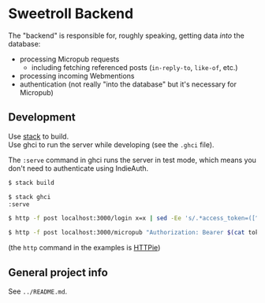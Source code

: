 # Sweetroll Backend

The "backend" is responsible for, roughly speaking, getting data *into* the database:

- processing Micropub requests
  - including fetching referenced posts (`in-reply-to`, `like-of`, etc.)
- processing incoming Webmentions
- authentication (not really "into the database" but it's necessary for Micropub)

## Development

Use [stack] to build.  
Use ghci to run the server while developing (see the `.ghci` file).

The `:serve` command in ghci runs the server in test mode, which means you don't need to authenticate using IndieAuth.

```bash
$ stack build

$ stack ghci
:serve

$ http -f post localhost:3000/login x=x | sed -Ee 's/.*access_token=([^&]+).*/\1/' > token

$ http -f post localhost:3000/micropub "Authorization: Bearer $(cat token)" h=entry content=HelloWorld
```

(the `http` command in the examples is [HTTPie](https://github.com/jkbrzt/httpie))

[stack]: https://github.com/commercialhaskell/stack

## General project info

See `../README.md`.
